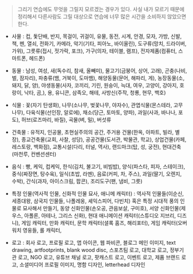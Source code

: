 > 그리기 연습에도 무엇을 그릴지 모르겠는 경우가 있다.
> 사실 내가 모르기 때문에 정리해서 
> 다른사람도 그릴 대상으로 연습에 너무 많은 시간을 
> 소비하지 않았으면 한다.

- 사물 : 컵, 돛단배, 반지, 목걸이, 귀걸이, 유물, 동전, 시계, 안경, 모자, 가방, 신발, 책, 펜, 열쇠, 전화기, 카메라, 악기(기타, 피아노, 바이올린), 도구류(망치, 드라이버, 가위), 그릇류(접시, 젓가락, 포크), 가구(의자, 테이블, 램프), 전자제품(컴퓨터, 스마트폰, 헤드폰)

- 동물 : 남성, 여성, 새(독수리, 참새, 올빼미), 물고기(금붕어, 상어, 고래), 곤충(나비, 벌, 잠자리), 파충류(뱀, 거북이, 도마뱀), 해양동물(문어, 해파리, 게), 농장동물(소, 돼지, 닭, 양), 야생동물(사자, 코끼리, 기린, 원숭이, 늑대, 여우, 고양이, 강아지, 호랑이, 낙타, 곰,), 용, 유니콘, 삼족오, 해테, 사방신(주작, 청룡, 현무, 백호)

- 식물 : 꽃(자기 탄생화), 나무(소나무, 벚꽃나무, 야자수), 관엽식물(몬스테라, 고무나무), 다육식물(선인장, 알로에), 채소(당근, 토마토, 양파), 과일(사과, 바나나, 포도), 허브(로즈마리, 바질), 곡물(벼, 밀), 버섯류

- 건축물 : 유적지, 인공물, 초현실주의의 공간, 주거용 건물(한옥, 아파트, 빌라, 별장), 종교건축물(교회, 사찰, 성당), 공공건물(도서관, 박물관, 학교), 상업건물(카페, 레스토랑, 백화점), 교통시설(다리, 터널, 역사), 랜드마크(탑, 성, 궁전), 현대건축(마천루, 컨벤션센터)

- 음식 : 빵, 케익, 컵케익, 한식(김치, 불고기, 비빔밥), 양식(파스타, 피자, 스테이크), 중식(짜장면, 탕수육), 일식(초밥, 라멘), 음료(커피, 차, 주스), 과일(딸기, 오렌지, 수박), 간식(과자, 아이스크림, 팝콘), 조리도구(팬, 냄비, 그릇)

- 특정 인물(역사적 인물, 신화적 인물 묘사, 애니메 캐릭터) : 역사적 인물들(이순신, 세종대왕, 삼국지 인물들, 나폴레옹, 셰익스피어, 다빈치) 혹은 특정 시대적 풍의 인물로 묘사해서 만들기, 동양 신화인물(손오공, 관음보살, 구미호), 서양 신화인물(제우스, 아폴론, 아테나, 그리스 신화), 현대 애니메이션 캐릭터(스튜디오 지브리, 디즈니), 게임 캐릭터, 만화 캐릭터, 문학 캐릭터(셜록 홈즈, 해리포터), 게임 캐릭터(오버워치 영웅들, 롤 캐릭터, 

- 로고 : 회사 로고, 프로필 로고, 앱 아이콘, 웹 파비콘, 블로그 메인 이미지, text drawing, artfootprints, blank wood disc, 스포츠팀 로고, 대학교 로고, 정부기관 로고, NGO 로고, 유튜브 채널 로고, 팟캐스트 로고, 이벤트 로고, 제품 브랜드 로고, 소셜미디어 프로필 이미지, 명함 디자인, letterhead 디자인